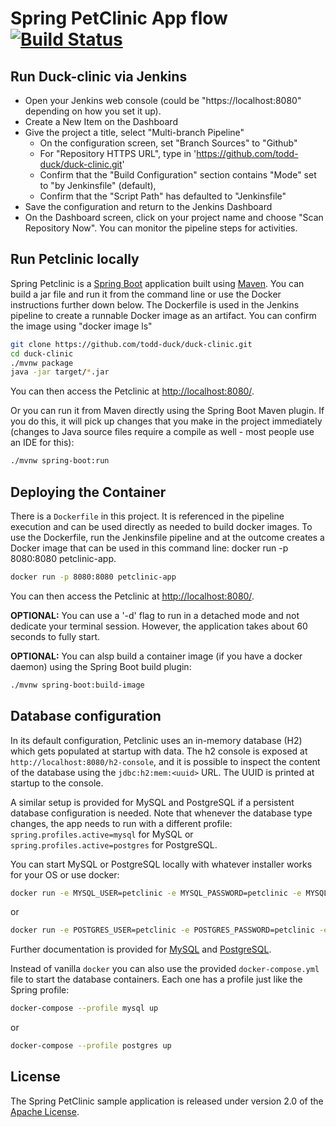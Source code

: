 # Spring PetClinic App flow [![Build Status](https://github.com/spring-projects/spring-petclinic/actions/workflows/maven-build.yml/badge.svg)](https://github.com/spring-projects/spring-petclinic/actions/workflows/maven-build.yml)

## Run Duck-clinic via Jenkins
* Open your Jenkins web console (could be "https://localhost:8080" depending on how you set it up).
* Create a New Item on the Dashboard
* Give the project a title, select "Multi-branch Pipeline"
  * On the configuration screen, set "Branch Sources" to "Github"
  * For "Repository HTTPS URL", type in 'https://github.com/todd-duck/duck-clinic.git'
  * Confirm that the "Build Configuration" section contains "Mode" set to "by Jenkinsfile" (default),
  * Confirm that the "Script Path" has defaulted to "Jenkinsfile"
* Save the configuration and return to the Jenkins Dashboard
* On the Dashboard screen, click on your project name and choose "Scan Repository Now". You can monitor the pipeline steps for activities.


## Run Petclinic locally

Spring Petclinic is a [Spring Boot](https://spring.io/guides/gs/spring-boot) application built using [Maven](https://spring.io/guides/gs/maven/). You can build a jar file and run it from the command line or use the Docker instructions further down below. The Dockerfile is used in the Jenkins pipeline to create a runnable Docker image as an artifact. You can confirm the image using "docker image ls"

```bash
git clone https://github.com/todd-duck/duck-clinic.git
cd duck-clinic
./mvnw package
java -jar target/*.jar
```

You can then access the Petclinic at <http://localhost:8080/>.

Or you can run it from Maven directly using the Spring Boot Maven plugin. If you do this, it will pick up changes that you make in the project immediately (changes to Java source files require a compile as well - most people use an IDE for this):

```bash
./mvnw spring-boot:run
```

## Deploying the Container

There is a `Dockerfile` in this project. It is referenced in the pipeline execution and can be used directly as needed to build docker images. To use the 
Dockerfile, run the Jenkinsfile pipeline and at the outcome creates a Docker image that can be used in this command line: docker run -p 8080:8080 petclinic-app.

```bash
docker run -p 8080:8080 petclinic-app
````
You can then access the Petclinic at <http://localhost:8080/>. 

**OPTIONAL:** You can use a '-d' flag to run in a detached mode and not dedicate your terminal session. However, the application takes about 60 seconds to fully start.

**OPTIONAL:** You can alsp build a container image (if you have a docker daemon) using the Spring Boot build plugin:

```bash
./mvnw spring-boot:build-image
```

## Database configuration

In its default configuration, Petclinic uses an in-memory database (H2) which
gets populated at startup with data. The h2 console is exposed at `http://localhost:8080/h2-console`,
and it is possible to inspect the content of the database using the `jdbc:h2:mem:<uuid>` URL. The UUID is printed at startup to the console.

A similar setup is provided for MySQL and PostgreSQL if a persistent database configuration is needed. Note that whenever the database type changes, the app needs to run with a different profile: `spring.profiles.active=mysql` for MySQL or `spring.profiles.active=postgres` for PostgreSQL.

You can start MySQL or PostgreSQL locally with whatever installer works for your OS or use docker:

```bash
docker run -e MYSQL_USER=petclinic -e MYSQL_PASSWORD=petclinic -e MYSQL_ROOT_PASSWORD=root -e MYSQL_DATABASE=petclinic -p 3306:3306 mysql:8.2
```

or

```bash
docker run -e POSTGRES_USER=petclinic -e POSTGRES_PASSWORD=petclinic -e POSTGRES_DB=petclinic -p 5432:5432 postgres:16.1
```

Further documentation is provided for [MySQL](https://github.com/spring-projects/spring-petclinic/blob/main/src/main/resources/db/mysql/petclinic_db_setup_mysql.txt)
and [PostgreSQL](https://github.com/spring-projects/spring-petclinic/blob/main/src/main/resources/db/postgres/petclinic_db_setup_postgres.txt).

Instead of vanilla `docker` you can also use the provided `docker-compose.yml` file to start the database containers. Each one has a profile just like the Spring profile:

```bash
docker-compose --profile mysql up
```

or

```bash
docker-compose --profile postgres up
```


## License

The Spring PetClinic sample application is released under version 2.0 of the [Apache License](https://www.apache.org/licenses/LICENSE-2.0).
